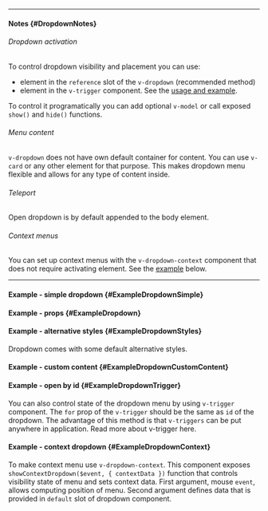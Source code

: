 ___

#### Notes {#DropdownNotes}

###### Dropdown activation

To control dropdown visibility and placement you can use:

- element in the `reference` slot of the `v-dropdown` (recommended method)
- element in the `v-trigger` component. See the [usage and example](#ExampleDropdownTrigger).

To control it programatically you can add optional `v-model` or call exposed `show()` and `hide()` functions.

###### Menu content 

`v-dropdown` does not have own default container for content. You can use `v-card` or any other element for that purpose. This makes dropdown menu flexible and allows for any type of content inside. 

###### Teleport

Open dropdown is by default appended to the body element.

###### Context menus

You can set up context menus with the `v-dropdown-context` component that does not require activating element. See the [example](#ExampleDropdownContext) below.

---

#### Example - simple dropdown {#ExampleDropdownSimple}

<example name="ExampleDropdownSimple"></example>

#### Example - props {#ExampleDropdown}

<example name="ExampleDropdown"></example>

#### Example - alternative styles {#ExampleDropdownStyles}

Dropdown comes with some default alternative styles.

<example name="ExampleDropdownStyles"></example>

#### Example - custom content {#ExampleDropdownCustomContent}

<example name="ExampleDropdownCustomContent"></example>

#### Example - open by id {#ExampleDropdownTrigger}

You can also control state of the dropdown menu by using `v-trigger` component. The `for` prop of the `v-trigger` should be the same as `id` of the dropdown. The advantage of this method is that `v-triggers` can be put anywhere in application. Read more about v-trigger here.

<example name="ExampleDropdownTrigger"></example>

#### Example - context dropdown {#ExampleDropdownContext}

To make context menu use `v-dropdown-context`. This component exposes `showContextDropdown($event, { contextData })` function that controls visibility state of menu and sets context data. First argument, mouse `event`, allows computing position of menu. Second argument defines data that is provided in `default` slot of dropdown component.

<example name="ExampleDropdownContext"></example>
